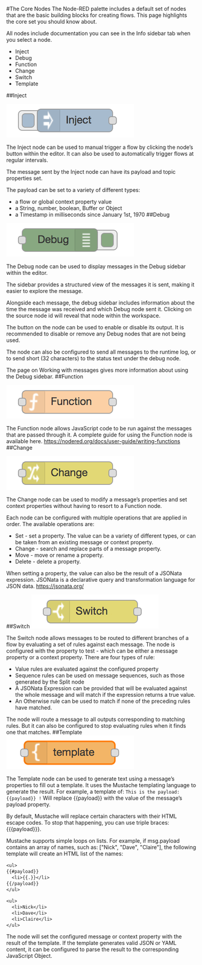 #The Core Nodes
The Node-RED palette includes a default set of nodes that are the basic building blocks for creating flows. This page highlights the core set you should know about.

All nodes include documentation you can see in the Info sidebar tab when you select a node.

- Inject
- Debug
- Function
- Change
- Switch
- Template

##Inject

![Alt text](image-20.png)

The Inject node can be used to manual trigger a flow by clicking the node’s button within the editor. It can also be used to automatically trigger flows at regular intervals.

The message sent by the Inject node can have its payload and topic properties set.

The payload can be set to a variety of different types:
- a flow or global context property value
- a String, number, boolean, Buffer or Object
- a Timestamp in milliseconds since January 1st, 1970
##Debug

![Alt text](image-21.png)

The Debug node can be used to display messages in the Debug sidebar within the editor.

The sidebar provides a structured view of the messages it is sent, making it easier to explore the message.

Alongside each message, the debug sidebar includes information about the time the message was received and which Debug node sent it. Clicking on the source node id will reveal that node within the workspace.

The button on the node can be used to enable or disable its output. It is recommended to disable or remove any Debug nodes that are not being used.

The node can also be configured to send all messages to the runtime log, or to send short (32 characters) to the status text under the debug node.

The page on Working with messages gives more information about using the Debug sidebar.
##Function

![Alt text](image-22.png)

The Function node allows JavaScript code to be run against the messages that are passed through it.
A complete guide for using the Function node is available here.
https://nodered.org/docs/user-guide/writing-functions
##Change

![Alt text](image-23.png)

The Change node can be used to modify a message’s properties and set context properties without having to resort to a Function node.

Each node can be configured with multiple operations that are applied in order. The available operations are:
- Set - set a property. The value can be a variety of different types, or can be taken from an existing message or context property.
- Change - search and replace parts of a message property.
- Move - move or rename a property.
- Delete - delete a property.

When setting a property, the value can also be the result of a JSONata expression. JSONata is a declarative query and transformation language for JSON data.
https://jsonata.org/

##Switch
![Alt text](image-24.png)

The Switch node allows messages to be routed to different branches of a flow by evaluating a set of rules against each message.
The node is configured with the property to test - which can be either a message property or a context property.
There are four types of rule:
- Value rules are evaluated against the configured property
- Sequence rules can be used on message sequences, such as those generated by the Split node
- A JSONata Expression can be provided that will be evaluated against the whole message and will match if the expression returns a true value.
- An Otherwise rule can be used to match if none of the preceding rules have matched.
  
The node will route a message to all outputs corresponding to matching rules. But it can also be configured to stop evaluating rules when it finds one that matches.
##Template
![Alt text](image-25.png)

The Template node can be used to generate text using a message’s properties to fill out a template.
It uses the Mustache templating language to generate the result.
For example, a template of:
``
This is the payload: {{payload}} !
``
Will replace {{payload}} with the value of the message’s payload property.

By default, Mustache will replace certain characters with their HTML escape codes. To stop that happening, you can use triple braces: {{{payload}}}.

Mustache supports simple loops on lists. For example, if msg.payload contains an array of names, such as: ["Nick", "Dave", "Claire"], the following template will create an HTML list of the names:
```
<ul>
{{#payload}}
  <li>{{.}}</li>
{{/payload}}
</ul>
```
```
<ul>
  <li>Nick</li>
  <li>Dave</li>
  <li>Claire</li>
</ul>
```
The node will set the configured message or context property with the result of the template. If the template generates valid JSON or YAML content, it can be configured to parse the result to the corresponding JavaScript Object.
